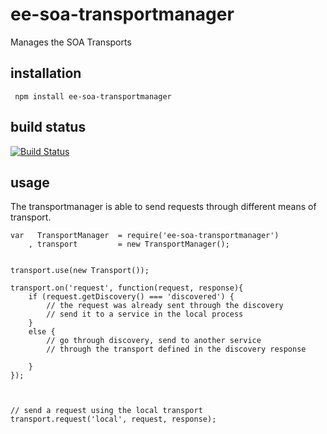 # ee-soa-transportmanager

Manages the SOA Transports

## installation

	 npm install ee-soa-transportmanager

## build status

[![Build Status](https://travis-ci.org/eventEmitter/ee-soa-transportmanager.png?branch=master)](https://travis-ci.org/eventEmitter/ee-soa-transportmanager)


## usage

The transportmanager is able to send requests through different means of transport.

	var   TransportManager 	= require('ee-soa-transportmanager')
		, transport  		= new TransportManager();


	transport.use(new Transport());

	transport.on('request', function(request, response){
		if (request.getDiscovery() === 'discovered') {
			// the request was already sent through the discovery
			// send it to a service in the local process
		}
		else {
			// go through discovery, send to another service
			// through the transport defined in the discovery response

		}
	});



	// send a request using the local transport
	transport.request('local', request, response);


